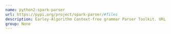 ```yaml
---
name: python2-spark-parser
url: https://pypi.org/project/spark-parser/#files
description: Earley-Algorithm Context-free grammar Parser Toolkit. URL : https://pypi.org/project/spark-parser/#files Groups : None
group: None
---
```

